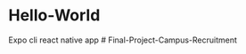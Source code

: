 # Hello-World
Expo cli react native app
#   F i n a l - P r o j e c t - C a m p u s - R e c r u i t m e n t  
 